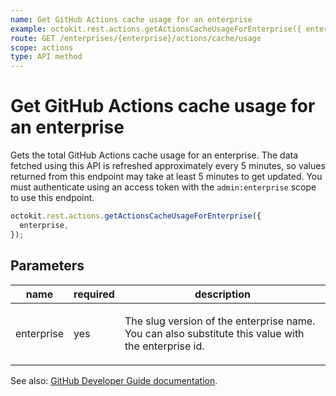 ```yaml
---
name: Get GitHub Actions cache usage for an enterprise
example: octokit.rest.actions.getActionsCacheUsageForEnterprise({ enterprise })
route: GET /enterprises/{enterprise}/actions/cache/usage
scope: actions
type: API method
---
```


# Get GitHub Actions cache usage for an enterprise

Gets the total GitHub Actions cache usage for an enterprise.
The data fetched using this API is refreshed approximately every 5 minutes, so values returned from this endpoint may take at least 5 minutes to get updated.
You must authenticate using an access token with the `admin:enterprise` scope to use this endpoint.

```js
octokit.rest.actions.getActionsCacheUsageForEnterprise({
  enterprise,
});
```

## Parameters

<table>
  <thead>
    <tr>
      <th>name</th>
      <th>required</th>
      <th>description</th>
    </tr>
  </thead>
  <tbody>
    <tr><td>enterprise</td><td>yes</td><td>

The slug version of the enterprise name. You can also substitute this value with the enterprise id.

</td></tr>
  </tbody>
</table>

See also: [GitHub Developer Guide documentation](https://docs.github.com/enterprise-cloud@latest//rest/reference/actions#get-github-actions-cache-usage-for-an-enterprise).
